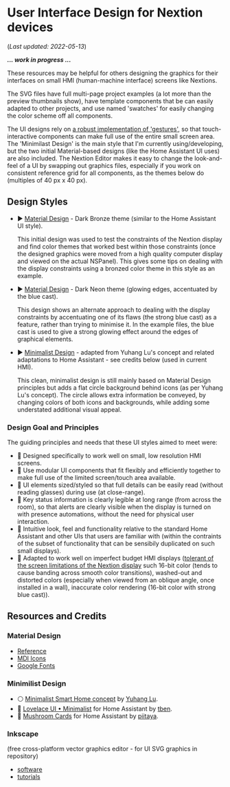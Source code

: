 # User Interface Design for Nextion devices
(_Last updated: 2022-05-13_)

_**... work in progress ...**_

These resources may be helpful for others designing the graphics for their interfaces on small HMI (human-machine interface) screens like Nextions.

The SVG files have full multi-page project examples (a lot more than the preview thumbnails show), have template components that be can easily adapted to other projects, and use named 'swatches' for easily changing the color scheme off all components.

The UI designs rely on [a robust implementation of 'gestures'](/Tips_and_Tricks), so that touch-interactive components can make full use of the entire small screen area.  The 'Minimilast Design' is the main style that I'm currently using/developing, but the two initial Material-based designs (like the Home Assistant UI uses) are also included.  The Nextion Editor makes it easy to change the look-and-feel of a UI by swapping out graphics files, especially if you work on consistent reference grid for all components, as the themes below do (multiples of 40 px x 40 px).

## Design Styles
* :arrow_forward: [Material Design](/UI_Design/Material_Bronze) - Dark Bronze theme (similar to the Home Assistant UI style).

  This initial design was used to test the constraints of the Nextion display and find color themes that worked best within those constraints (once the designed graphics were moved from a high quality computer display and viewed on the actual NSPanel).  This gives some tips on dealing with the display constraints using a bronzed color theme in this style as an example.  

* :arrow_forward: [Material Design](/UI_Design/Material_Neon) - Dark Neon theme (glowing edges, accentuated by the blue cast).

  This design shows an alternate approach to dealing with the display constraints by accentuating one of its flaws (the strong blue cast) as a feature, rather than trying to minimise it.  In the example files, the blue cast is used to give a strong glowing effect around the edges of graphical elements.
  
* :arrow_forward: [Minimalist Design](/UI_Design/Minimalist) - adapted from Yuhang Lu's concept and related adaptations to Home Assistant - see credits below (used in current HMI).

  This clean, minimalist design is still mainly based on Material Design principles but adds a flat circle background behind icons (as per Yuhang Lu's concept).  The circle allows extra information be conveyed, by changing colors of both icons and backgrounds, while adding some understated additional visual appeal.

### Design Goal and Principles
The guiding principles and needs that these UI styles aimed to meet were:
* :small_blue_diamond: Designed specifically to work well on small, low resolution HMI screens.  
* :small_blue_diamond: Use modular UI components that fit flexibly and efficiently together to make full use of the limited screen/touch area available.
* :small_blue_diamond: UI elements sized/styled so that full details can be easily read (without reading glasses) during use (at close-range).
* :small_blue_diamond: Key status information is clearly legible at long range (from across the room), so that alerts are clearly visible when the display is turned on with presence automations, without the need for physical user interaction.
* :small_blue_diamond: Intuitive look, feel and functionality relative to the standard Home Assistant and other UIs that users are familiar with (within the contraints of the subset of functionality that can be sensibily duplicated on such small displays).
* :small_blue_diamond: Adapted to work well on imperfect budget HMI displays ([tolerant of the screen limitations of the Nextion display](/UI_Design/Material_Bronze#dealing-with-some-of-the-main-constraints-of-the-nextion-display) such 16-bit color (tends to cause banding across smooth color transitions), washed-out and distorted colors (especially when viewed from an oblique angle, once installed in a wall), inaccurate color rendering (16-bit color with strong blue cast)).

## Resources and Credits

### Material Design
  * [Reference](https://material.io/design)
  * [MDI Icons](https://materialdesignicons.com/)
  * [Google Fonts](https://fonts.google.com/specimen/Roboto+Condensed)

### Minimilist Design
  * :white_circle: [Minimalist Smart Home concept](https://www.behance.net/gallery/88433905/Redesign-Smart-Home) by [Yuhang Lu](https://www.behance.net/7ahang).
  * :sunflower: [Lovelace UI • Minimalist](https://ui-lovelace-minimalist.github.io/UI/) for Home Assistant by [tben](https://community.home-assistant.io/u/tben/summary).
  * 🍄 [Mushroom Cards](https://community.home-assistant.io/t/mushroom-cards-build-a-beautiful-dashboard-easily/388590) for Home Assistant by [piitaya](https://github.com/piitaya).

### Inkscape
(free cross-platform vector graphics editor - for UI SVG graphics in repository)
  * [software](https://inkscape.org/release/)
  * [tutorials](https://inkscape.org/learn/tutorials/)
   
